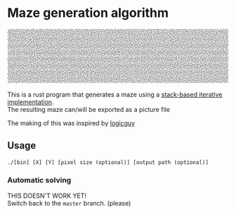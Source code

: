 # Maze generation algorithm
<div align="center">
	<img title="Maze" alt="IDK" src="assets/example_maze.png">
</div>
  
This is a rust program that generates a maze using a [stack-based iterative implementation](https://en.wikipedia.org/wiki/Maze_generation_algorithm).  
The resulting maze can/will be exported as a picture file
  
The making of this was inspired by [logicguy](https://github.com/logicguy1)  
 
## Usage
```shell
./[bin] [X] [Y] [pixel size (optional)] [output path (optional)]
```

### Automatic solving
THIS DOESN'T WORK YET!  
Switch back to the `master` branch. (please)
